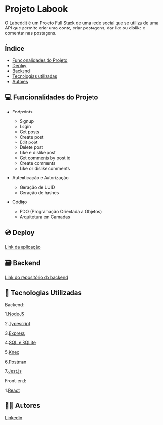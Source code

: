 # Projeto Labook

O Labeddit é um Projeto Full Stack de uma rede social que se utiliza de uma API que permite criar uma conta, criar postagens, dar like ou dislike e comentar nas postagens.

## Índice

- <a href="#-funcionalidades-do-projeto">Funcionalidades do Projeto</a>
- <a href="#-deploy">Deploy</a>
- <a href="#-backend">Backend</a>
- <a href="#-tecnologias-utilizadas">Tecnologias utilizadas</a>
- <a href="#-autores">Autores</a>

## 💻 Funcionalidades do Projeto

- Endpoints
    - Signup
    - Login
    - Get posts
    - Create post
    - Edit post
    - Delete post
    - Like e dislike post
    - Get comments by post id
    - Create comments
    - Like or dislike comments

- Autenticação e Autorização
    - Geração de UUID
    - Geração de hashes

- Código
    - POO (Programação Orientada a Objetos)
    - Arquitetura em Camadas
    

## 💿 Deploy 
[Link da aplicação](https://front-labeddit.vercel.app/)


## 🗃️ Backend
[Link do repositório do backend](https://github.com/giovanatiburtino/backend-labeddit)

## 🚀 Tecnologias Utilizadas

Backend:

1.[NodeJS](https://nodejs.org/en/)

2.[Typescript](https://www.typescriptlang.org/)

3.[Express](https://expressjs.com/pt-br/)

4.[SQL e SQLite](https://www.sqlite.org/index.html)

5.[Knex](https://knexjs.org/guide/)

6.[Postman](https://www.postman.com/)

7.[Jest.js](https://jestjs.io/pt-BR/)

Front-end:

1.[React](https://react.dev/)

## 👩‍💻 Autores

[Linkedin](https://www.linkedin.com/ingiovana-ferreira-tiburtino-475486216/)
